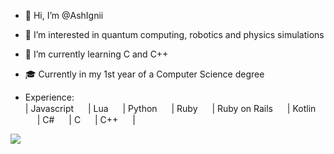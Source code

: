 - 👋 Hi, I’m @AshIgnii
- 👀 I’m interested in quantum computing, robotics and physics simulations
- 🌱 I’m currently learning C and C++
- 🎓 Currently in my 1st year of a Computer Science degree

- Experience: <br>
      |
      Javascript [<img src="https://upload.wikimedia.org/wikipedia/commons/thumb/9/99/Unofficial_JavaScript_logo_2.svg/260px-Unofficial_JavaScript_logo_2.svg.png" width=15 height=15>](https://wikipedia.org/wiki/JavaScript) |
      Lua [<img src="https://upload.wikimedia.org/wikipedia/commons/thumb/c/cf/Lua-Logo.svg/1200px-Lua-Logo.svg.png" width=15 height=15>](https://www.lua.org/) |
      Python [<img src="https://upload.wikimedia.org/wikipedia/commons/thumb/c/c3/Python-logo-notext.svg/1200px-Python-logo-notext.svg.png" width=15 height=15>](https://www.python.org/) |
      Ruby [<img src="https://upload.wikimedia.org/wikipedia/commons/thumb/7/73/Ruby_logo.svg/1200px-Ruby_logo.svg.png" width=15 height=15>](https://ruby-lang.org) |
      Ruby on Rails [<img src="https://cdn3.iconfinder.com/data/icons/popular-services-brands-vol-2/512/ruby-on-rails-512.png" width=15 height=15>](https://rubyonrails.org/) |
      Kotlin [<img src="https://iotsewa.com/wp-content/uploads/2020/05/1200px-Kotlin-logo.svg_.png" width=15 height=15>](https://kotlinlang.org/) |
      C# [<img src="https://upload.wikimedia.org/wikipedia/commons/thumb/0/0d/C_Sharp_wordmark.svg/1024px-C_Sharp_wordmark.svg.png" width=15 height=15>](https://wikipedia.org/wiki/C_Sharp) |
      C [<img src="https://upload.wikimedia.org/wikipedia/commons/thumb/1/18/C_Programming_Language.svg/1200px-C_Programming_Language.svg.png" width=15 height=15>](https://en.wikipedia.org/wiki/C_(programming_language)) |
      C++ [<img src="https://upload.wikimedia.org/wikipedia/commons/thumb/1/18/ISO_C%2B%2B_Logo.svg/1200px-ISO_C%2B%2B_Logo.svg.png" width=15 height=15>](https://wikipedia.org/wiki/C%2B%2B) |

<img src="https://raw.githubusercontent.com/AshIgnii/AshIgnii/main/main.svg"/>

  	
